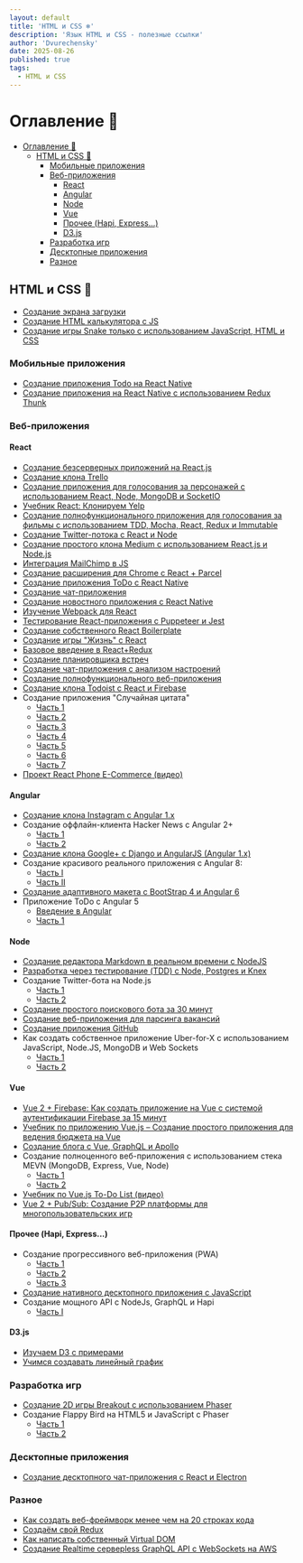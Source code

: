 ```yaml
---
layout: default
title: 'HTML и CSS ❄️'
description: 'Язык HTML и CSS - полезные ссылки'
author: 'Dvurechensky'
date: 2025-08-26
published: true
tags:
  - HTML и CSS
---
```


# Оглавление 🌱

- [Оглавление 🌱](#оглавление-)
  - [HTML и CSS 🚩](#html-и-css-)
    - [Мобильные приложения](#мобильные-приложения)
    - [Веб-приложения](#веб-приложения)
      - [React](#react)
      - [Angular](#angular)
      - [Node](#node)
      - [Vue](#vue)
      - [Прочее (Hapi, Express...)](#прочее-hapi-express)
      - [D3.js](#d3js)
    - [Разработка игр](#разработка-игр)
    - [Десктопные приложения](#десктопные-приложения)
    - [Разное](#разное)

## HTML и CSS 🚩

- [Создание экрана загрузки](https://medium.freecodecamp.org/how-to-build-a-delightful-loading-screen-in-5-minutes-847991da509f)
- [Создание HTML калькулятора с JS](https://medium.freecodecamp.org/how-to-build-an-html-calculator-app-from-scratch-using-javascript-4454b8714b98)
- [Создание игры Snake только с использованием JavaScript, HTML и CSS](https://www.freecodecamp.org/news/think-like-a-programmer-how-to-build-snake-using-only-javascript-html-and-css-7b1479c3339e/)

### Мобильные приложения

- [Создание приложения Todo на React Native](https://egghead.io/courses/build-a-react-native-todo-application)
- [Создание приложения на React Native с использованием Redux Thunk](https://medium.com/@alialhaddad/how-to-use-redux-thunk-in-react-and-react-native-4743a1321bd0)

### Веб-приложения

#### React

- [Создание безсерверных приложений на React.js](http://serverless-stack.com/)
- [Создание клона Trello](http://codeloveandboards.com/blog/2016/01/04/trello-tribute-with-phoenix-and-react-pt-1/)
- [Создание приложения для голосования за персонажей с использованием React, Node, MongoDB и SocketIO](http://sahatyalkabov.com/create-a-character-voting-app-using-react-nodejs-mongodb-and-socketio)
- [Учебник React: Клонируем Yelp](https://www.fullstackreact.com/articles/react-tutorial-cloning-yelp/)
- [Создание полнофункционального приложения для голосования за фильмы с использованием TDD, Mocha, React, Redux и Immutable](https://teropa.info/blog/2015/09/10/full-stack-redux-tutorial.html)
- [Создание Twitter-потока с React и Node](https://scotch.io/tutorials/build-a-real-time-twitter-stream-with-node-and-react-js)
- [Создание простого клона Medium с использованием React.js и Node.js](https://medium.com/@kris101/clone-medium-on-node-js-and-react-js-731cdfbb6878)
- [Интеграция MailChimp в JS](https://medium.freecodecamp.org/how-to-integrate-mailchimp-in-a-javascript-web-app-2a889fb43f6f)
- [Создание расширения для Chrome с React + Parcel](https://medium.freecodecamp.org/building-chrome-extensions-in-react-parcel-79d0240dd58f)
- [Создание приложения ToDo с React Native](https://blog.hasura.io/tutorial-fullstack-react-native-with-graphql-and-authentication-18183d13373a)
- [Создание чат-приложения](https://medium.freecodecamp.org/how-to-build-a-chat-application-using-react-redux-redux-saga-and-web-sockets-47423e4bc21a)
- [Создание новостного приложения с React Native](https://medium.freecodecamp.org/create-a-news-app-using-react-native-ced249263627)
- [Изучение Webpack для React](https://medium.freecodecamp.org/learn-webpack-for-react-a36d4cac5060)
- [Тестирование React-приложения с Puppeteer и Jest](https://blog.bitsrc.io/testing-your-react-app-with-puppeteer-and-jest-c72b3dfcde59)
- [Создание собственного React Boilerplate](https://medium.freecodecamp.org/how-to-build-your-own-react-boilerplate-2f8cbbeb9b3f)
- [Создание игры "Жизнь" с React](https://medium.freecodecamp.org/create-gameoflife-with-react-in-one-hour-8e686a410174)
- [Базовое введение в React+Redux](https://hackernoon.com/a-basic-react-redux-introductory-tutorial-adcc681eeb5e)
- [Создание планировщика встреч](https://hackernoon.com/build-an-appointment-scheduler-using-react-twilio-and-cosmic-js-95377f6d1040)
- [Создание чат-приложения с анализом настроений](https://codeburst.io/build-a-chat-app-with-sentiment-analysis-using-next-js-c43ebf3ea643)
- [Создание полнофункционального веб-приложения](https://hackernoon.com/full-stack-web-application-using-react-node-js-express-and-webpack-97dbd5b9d708)
- [Создание клона Todoist с React и Firebase](https://www.youtube.com/watch?v=hT3j87FMR6M)
- Создание приложения "Случайная цитата"
  - [Часть 1](https://www.youtube.com/watch?v=3QngsWA9IEE)
  - [Часть 2](https://www.youtube.com/watch?v=XnoTmO06OYo)
  - [Часть 3](https://www.youtube.com/watch?v=us51Jne67_I)
  - [Часть 4](https://www.youtube.com/watch?v=iZx7hqHb5MU)
  - [Часть 5](https://www.youtube.com/watch?v=lpba9vBqXl0)
  - [Часть 6](https://www.youtube.com/watch?v=Jvp8j6zrFHE)
  - [Часть 7](https://www.youtube.com/watch?v=M_hFfrN8_PQ)
- [Проект React Phone E-Commerce (видео)](https://www.youtube.com/watch?v=-edmQKcOW8s)

#### Angular

- [Создание клона Instagram с Angular 1.x](https://hackhands.com/building-instagram-clone-angularjs-satellizer-nodejs-mongodb/)
- Создание оффлайн-клиента Hacker News с Angular 2+
  - [Часть 1](https://houssein.me/angular2-hacker-news)
  - [Часть 2](https://houssein.me/progressive-angular-applications)
- [Создание клона Google+ с Django и AngularJS (Angular 1.x)](https://thinkster.io/django-angularjs-tutorial)
- Создание красивого реального приложения с Angular 8:
  - [Часть I](https://medium.com/@hamedbaatour/build-a-real-world-beautiful-web-app-with-angular-6-a-to-z-ultimate-guide-2018-part-i-e121dd1d55e)
  - [Часть II](https://medium.com/@hamedbaatour/build-a-real-world-beautiful-web-app-with-angular-8-the-ultimate-guide-2019-part-ii-fe70852b2d6d)
- [Создание адаптивного макета с BootStrap 4 и Angular 6](https://medium.com/@tomastrajan/how-to-build-responsive-layouts-with-bootstrap-4-and-angular-6-cfbb108d797b)
- Приложение ToDo с Angular 5
  - [Введение в Angular](http://www.discoversdk.com/blog/intro-to-angular-and-the-evolution-of-the-web)
  - [Часть 1](http://www.discoversdk.com/blog/angular-5-to-do-list-app-part-1)

#### Node

- [Создание редактора Markdown в реальном времени с NodeJS](https://scotch.io/tutorials/building-a-real-time-markdown-viewer)
- [Разработка через тестирование (TDD) с Node, Postgres и Knex](http://mherman.org/blog/2016/04/28/test-driven-development-with-node/)
- Создание Twitter-бота на Node.js
  - [Часть 1](https://codeburst.io/build-a-simple-twitter-bot-with-node-js-in-just-38-lines-of-code-ed92db9eb078)
  - [Часть 2](https://codeburst.io/build-a-simple-twitter-bot-with-node-js-part-2-do-more-2ef1e039715d)
- [Создание простого поискового бота за 30 минут](https://medium.freecodecamp.org/how-to-build-a-simple-search-bot-in-30-minutes-eb56fcedcdb1)
- [Создание веб-приложения для парсинга вакансий](https://medium.freecodecamp.org/how-i-built-a-job-scraping-web-app-using-node-js-and-indreed-7fbba124bbdc)
- [Создание приложения GitHub](https://blog.scottlogic.com/2017/05/22/gifbot-github-integration.html)
- Как создать собственное приложение Uber-for-X с использованием JavaScript, Node.JS, MongoDB и Web Sockets
  - [Часть 1](https://www.ashwinhariharan.tech/blog/how-to-build-your-own-uber-for-x-app/)
  - [Часть 2](https://www.ashwinhariharan.tech/blog/how-to-build-your-own-uber-for-x-app-part-2/)

#### Vue

- [Vue 2 + Firebase: Как создать приложение на Vue с системой аутентификации Firebase за 15 минут](https://medium.com/@anas.mammeri/vue-2-firebase-how-to-build-a-vue-app-with-firebase-authentication-system-in-15-minutes-fdce6f289c3c)
- [Учебник по приложению Vue.js – Создание простого приложения для ведения бюджета на Vue](https://matthiashager.com/complete-vuejs-application-tutorial/)
- [Создание блога с Vue, GraphQL и Apollo](https://scotch.io/tutorials/build-a-blog-with-vue-graphql-and-apollo-client)
- Создание полноценного веб-приложения с использованием стека MEVN (MongoDB, Express, Vue, Node)
  - [Часть 1](https://medium.com/@anaida07/mevn-stack-application-part-1-3a27b61dcae0)
  - [Часть 2](https://medium.com/@anaida07/mevn-stack-application-part-2-2-9ebcf8a22753)
- [Учебник по Vue.js To-Do List (видео)](https://www.youtube.com/watch?v=78tNYZUS-ps)
- [Vue 2 + Pub/Sub: Создание P2P платформы для многопользовательских игр](https://www.ably.io/tutorials/peer-to-peer-vue)

#### Прочее (Hapi, Express...)

- Создание прогрессивного веб-приложения (PWA)
  - [Часть 1](https://bitsofco.de/bitsofcode-pwa-part-1-offline-first-with-service-worker/)
  - [Часть 2](https://bitsofco.de/bitsofcode-pwa-part-2-instant-loading-with-indexeddb/)
  - [Часть 3](https://bitsofco.de/bitsofcode-pwa-part-3-push-notifications/)
- [Создание нативного десктопного приложения с JavaScript](https://medium.freecodecamp.org/build-native-desktop-apps-with-javascript-a49ede90d8e9)
- Создание мощного API с NodeJs, GraphQL и Hapi
  - [Часть I](https://medium.com/@wesharehoodies/how-to-setup-a-powerful-api-with-nodejs-graphql-mongodb-hapi-and-swagger-e251ac189649)

#### D3.js

- [Изучаем D3 с примерами](https://www.sitepoint.com/d3-js-data-visualizations/)
- [Учимся создавать линейный график](https://medium.freecodecamp.org/learn-to-create-a-line-chart-using-d3-js-4f43f1ee716b)

### Разработка игр

- [Создание 2D игры Breakout с использованием Phaser](https://developer.mozilla.org/en-US/docs/Games/Tutorials/2D_breakout_game_Phaser)
- Создание Flappy Bird на HTML5 и JavaScript с Phaser
  - [Часть 1](http://www.lessmilk.com/tutorial/flappy-bird-phaser-1)
  - [Часть 2](http://www.lessmilk.com/tutorial/flappy-bird-phaser-2)

### Десктопные приложения

- [Создание десктопного чат-приложения с React и Electron](https://medium.freecodecamp.org/build-a-desktop-chat-app-with-react-electron-and-chatkit-744d168e6f2f)

### Разное

- [Как создать веб-фреймворк менее чем на 20 строках кода](https://www.pubnub.com/blog/build-yourself-a-web-framework-in-less-than-20-lines-of-code/)
- [Создаём свой Redux](https://zapier.com/engineering/how-to-build-redux/)
- [Как написать собственный Virtual DOM](https://medium.com/@deathmood/how-to-write-your-own-virtual-dom-ee74acc13060)
- [Создание Realtime серверless GraphQL API с WebSockets на AWS](https://andrewgriffithsonline.com/blog/serverless-websockets-on-aws/)

